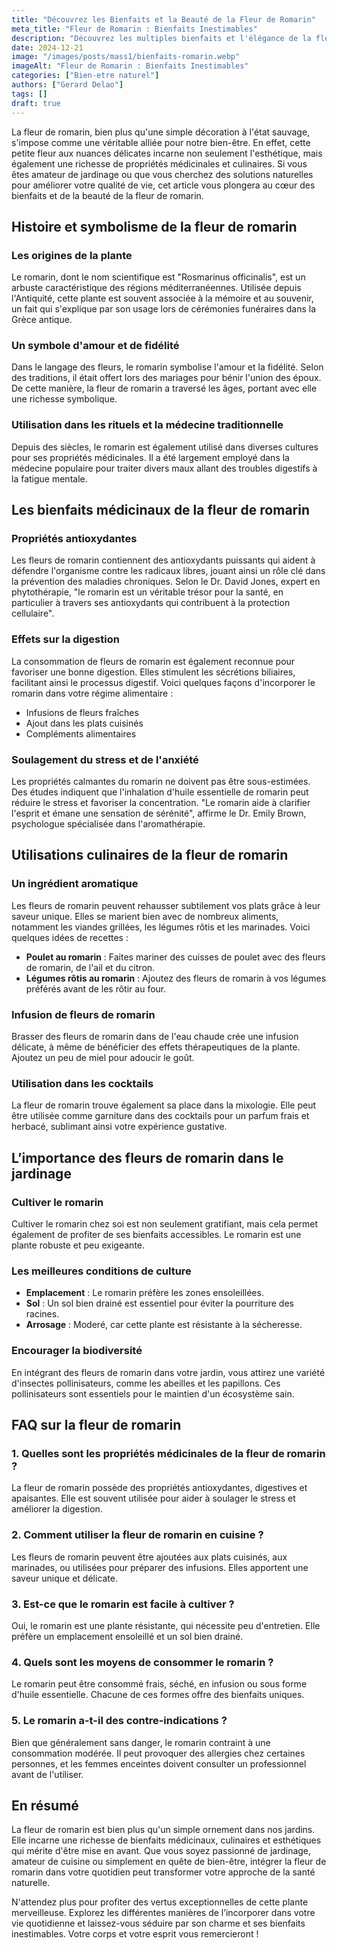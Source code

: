 ```yaml
---
title: "Découvrez les Bienfaits et la Beauté de la Fleur de Romarin"
meta_title: "Fleur de Romarin : Bienfaits Inestimables"
description: "Découvrez les multiples bienfaits et l'élégance de la fleur de romarin pour votre bien-être et votre jardin."
date: 2024-12-21
image: "/images/posts/mass1/bienfaits-romarin.webp"
imageAlt: "Fleur de Romarin : Bienfaits Inestimables"
categories: ["Bien-etre naturel"]
authors: ["Gerard Delao"]
tags: []
draft: true
---
```


La fleur de romarin, bien plus qu'une simple décoration à l'état sauvage, s'impose comme une véritable alliée pour notre bien-être. En effet, cette petite fleur aux nuances délicates incarne non seulement l'esthétique, mais également une richesse de propriétés médicinales et culinaires. Si vous êtes amateur de jardinage ou que vous cherchez des solutions naturelles pour améliorer votre qualité de vie, cet article vous plongera au cœur des bienfaits et de la beauté de la fleur de romarin.

## Histoire et symbolisme de la fleur de romarin

### Les origines de la plante

Le romarin, dont le nom scientifique est "Rosmarinus officinalis", est un arbuste caractéristique des régions méditerranéennes. Utilisée depuis l'Antiquité, cette plante est souvent associée à la mémoire et au souvenir, un fait qui s'explique par son usage lors de cérémonies funéraires dans la Grèce antique. 

### Un symbole d'amour et de fidélité

Dans le langage des fleurs, le romarin symbolise l'amour et la fidélité. Selon des traditions, il était offert lors des mariages pour bénir l'union des époux. De cette manière, la fleur de romarin a traversé les âges, portant avec elle une richesse symbolique.

### Utilisation dans les rituels et la médecine traditionnelle

Depuis des siècles, le romarin est également utilisé dans diverses cultures pour ses propriétés médicinales. Il a été largement employé dans la médecine populaire pour traiter divers maux allant des troubles digestifs à la fatigue mentale.

## Les bienfaits médicinaux de la fleur de romarin

### Propriétés antioxydantes

Les fleurs de romarin contiennent des antioxydants puissants qui aident à défendre l'organisme contre les radicaux libres, jouant ainsi un rôle clé dans la prévention des maladies chroniques. Selon le Dr. David Jones, expert en phytothérapie, "le romarin est un véritable trésor pour la santé, en particulier à travers ses antioxydants qui contribuent à la protection cellulaire".

### Effets sur la digestion

La consommation de fleurs de romarin est également reconnue pour favoriser une bonne digestion. Elles stimulent les sécrétions biliaires, facilitant ainsi le processus digestif. Voici quelques façons d'incorporer le romarin dans votre régime alimentaire :
- Infusions de fleurs fraîches
- Ajout dans les plats cuisinés
- Compléments alimentaires 

### Soulagement du stress et de l'anxiété

Les propriétés calmantes du romarin ne doivent pas être sous-estimées. Des études indiquent que l'inhalation d'huile essentielle de romarin peut réduire le stress et favoriser la concentration. "Le romarin aide à clarifier l'esprit et émane une sensation de sérénité", affirme le Dr. Emily Brown, psychologue spécialisée dans l'aromathérapie.

## Utilisations culinaires de la fleur de romarin

### Un ingrédient aromatique

Les fleurs de romarin peuvent rehausser subtilement vos plats grâce à leur saveur unique. Elles se marient bien avec de nombreux aliments, notamment les viandes grillées, les légumes rôtis et les marinades. Voici quelques idées de recettes :
- **Poulet au romarin** : Faites mariner des cuisses de poulet avec des fleurs de romarin, de l'ail et du citron.
- **Légumes rôtis au romarin** : Ajoutez des fleurs de romarin à vos légumes préférés avant de les rôtir au four.

### Infusion de fleurs de romarin

Brasser des fleurs de romarin dans de l'eau chaude crée une infusion délicate, à même de bénéficier des effets thérapeutiques de la plante. Ajoutez un peu de miel pour adoucir le goût.

### Utilisation dans les cocktails

La fleur de romarin trouve également sa place dans la mixologie. Elle peut être utilisée comme garniture dans des cocktails pour un parfum frais et herbacé, sublimant ainsi votre expérience gustative.

## L’importance des fleurs de romarin dans le jardinage

### Cultiver le romarin

Cultiver le romarin chez soi est non seulement gratifiant, mais cela permet également de profiter de ses bienfaits accessibles. Le romarin est une plante robuste et peu exigeante.

### Les meilleures conditions de culture

- **Emplacement** : Le romarin préfère les zones ensoleillées.
- **Sol** : Un sol bien drainé est essentiel pour éviter la pourriture des racines.
- **Arrosage** : Moderé, car cette plante est résistante à la sécheresse.

### Encourager la biodiversité

En intégrant des fleurs de romarin dans votre jardin, vous attirez une variété d'insectes pollinisateurs, comme les abeilles et les papillons. Ces pollinisateurs sont essentiels pour le maintien d'un écosystème sain.

## FAQ sur la fleur de romarin

### 1. Quelles sont les propriétés médicinales de la fleur de romarin ?

La fleur de romarin possède des propriétés antioxydantes, digestives et apaisantes. Elle est souvent utilisée pour aider à soulager le stress et améliorer la digestion. 

### 2. Comment utiliser la fleur de romarin en cuisine ?

Les fleurs de romarin peuvent être ajoutées aux plats cuisinés, aux marinades, ou utilisées pour préparer des infusions. Elles apportent une saveur unique et délicate.

### 3. Est-ce que le romarin est facile à cultiver ?

Oui, le romarin est une plante résistante, qui nécessite peu d'entretien. Elle préfère un emplacement ensoleillé et un sol bien drainé.

### 4. Quels sont les moyens de consommer le romarin ?

Le romarin peut être consommé frais, séché, en infusion ou sous forme d'huile essentielle. Chacune de ces formes offre des bienfaits uniques.

### 5. Le romarin a-t-il des contre-indications ?

Bien que généralement sans danger, le romarin contraint à une consommation modérée. Il peut provoquer des allergies chez certaines personnes, et les femmes enceintes doivent consulter un professionnel avant de l'utiliser.

## En résumé

La fleur de romarin est bien plus qu'un simple ornement dans nos jardins. Elle incarne une richesse de bienfaits médicinaux, culinaires et esthétiques qui mérite d'être mise en avant. Que vous soyez passionné de jardinage, amateur de cuisine ou simplement en quête de bien-être, intégrer la fleur de romarin dans votre quotidien peut transformer votre approche de la santé naturelle. 

N'attendez plus pour profiter des vertus exceptionnelles de cette plante merveilleuse. Explorez les différentes manières de l’incorporer dans votre vie quotidienne et laissez-vous séduire par son charme et ses bienfaits inestimables. Votre corps et votre esprit vous remercieront !


